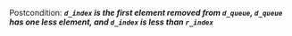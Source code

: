 Postcondition: ***`d_index` is the first element removed from `d_queue`, `d_queue` has one less element, and `d_index` is less than `r_index`***